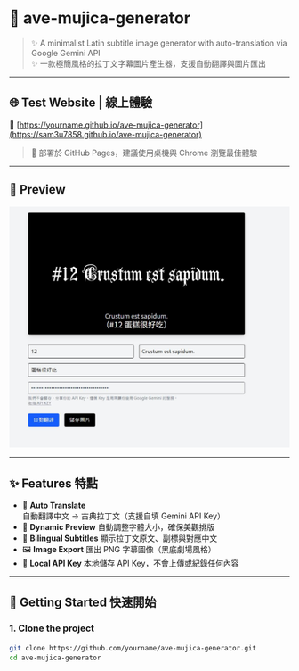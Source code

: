 # 🌟 ave-mujica-generator

> ✨ A minimalist Latin subtitle image generator with auto-translation via Google Gemini API  
> ✨ 一款極簡風格的拉丁文字幕圖片產生器，支援自動翻譯與圖片匯出

---

## 🌐 Test Website | 線上體驗

🔗 [https://yourname.github.io/ave-mujica-generator](https://sam3u7858.github.io/ave-mujica-generator)

> 📌 部署於 GitHub Pages，建議使用桌機與 Chrome 瀏覽最佳體驗

---

## 📸 Preview

![screenshot](./preview.jpg) 

---

## ✨ Features 特點

- 🧠 **Auto Translate** 自動翻譯中文 → 古典拉丁文（支援自填 Gemini API Key）
- 🎨 **Dynamic Preview** 自動調整字體大小，確保美觀排版
- 💬 **Bilingual Subtitles** 顯示拉丁文原文、副標與對應中文
- 🖼️ **Image Export** 匯出 PNG 字幕圖像（黑底劇場風格）
- 🔐 **Local API Key** 本地儲存 API Key，不會上傳或紀錄任何內容

---

## 🚀 Getting Started 快速開始

### 1. Clone the project

```bash
git clone https://github.com/yourname/ave-mujica-generator.git
cd ave-mujica-generator
